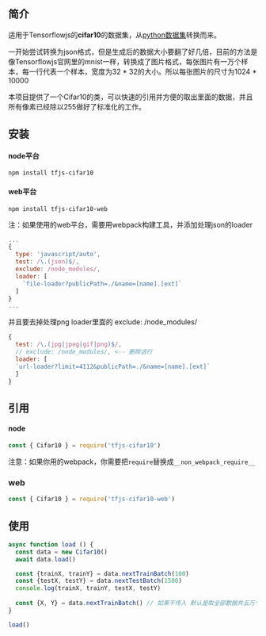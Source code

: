 ## 简介

适用于Tensorflowjs的**cifar10**的数据集，从[python数据集](https://www.cs.toronto.edu/~kriz/cifar.html)转换而来。

一开始尝试转换为json格式，但是生成后的数据大小要翻了好几倍，目前的方法是像Tensorflowjs官网里的mnist一样，转换成了图片格式，每张图片有一万个样本，每一行代表一个样本，宽度为32 * 32的大小。所以每张图片的尺寸为1024 * 10000

本项目提供了一个Cifar10的类，可以快速的引用并方便的取出里面的数据，并且所有像素已经除以255做好了标准化的工作。



## 安装

#### node平台

```
npm install tfjs-cifar10
```

#### web平台

```
npm install tfjs-cifar10-web
```

注：如果使用的web平台，需要用webpack构建工具，并添加处理json的loader

```javascript
...
{
  type: 'javascript/auto',
  test: /\.(json)$/,
  exclude: /node_modules/,
  loader: [
    `file-loader?publicPath=./&name=[name].[ext]`
  ]
}
...
```

并且要去掉处理png loader里面的 exclude: /node_modules/

```javascript
{
  test: /\.(jpg|jpeg|gif|png)$/,
  // exclude: /node_modules/, <-- 删除这行
  loader: [
  `url-loader?limit=4112&publicPath=./&name=[name].[ext]`
  ]
}
```



## 引用

#### node

```javascript
const { Cifar10 } = require('tfjs-cifar10')
```

注意：如果你用的webpack，你需要把```require```替换成```__non_webpack_require__```

### web

```javascript
const { Cifar10 } = require('tfjs-cifar10-web')
```



## 使用

```javascript
async function load () {
  const data = new Cifar10()
  await data.load()

  const {trainX, trainY} = data.nextTrainBatch(100)
  const {testX, testY} = data.nextTestBatch(1500)
  console.log(trainX, trainY, testX, testY)
  
  const {X, Y} = data.nextTrainBatch() // 如果不传入 默认是取全部数据共五万个样本
}

load()
```

